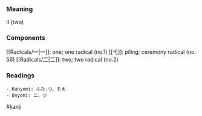 ### Meaning

II (two)

### Components

[[Radicals/一|一]]: one; one radical (no.1) [[弋]]: piling; ceremony radical (no. 56) [[Radicals/二|二]]: two; two radical (no.2)

### Readings

```
- Kunyomi: ふた.つ、そえ
- Onyomi: ニ、ジ
```

#kanji